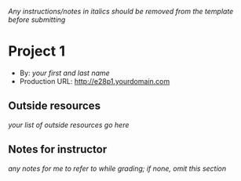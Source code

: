 *Any instructions/notes in italics should be removed from the template before submitting* 

# Project 1
+ By: *your first and last name*
+ Production URL: <http://e28p1.yourdomain.com>

## Outside resources
*your list of outside resources go here*

## Notes for instructor
*any notes for me to refer to while grading; if none, omit this section*
